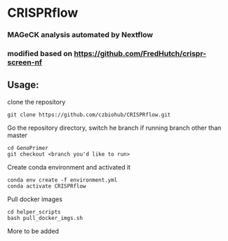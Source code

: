 # CRISPRflow
### MAGeCK analysis automated by Nextflow
### modified based on https://github.com/FredHutch/crispr-screen-nf

## Usage: 
clone the repository
```
git clone https://github.com/czbiohub/CRISPRflow.git
```
Go the repository directory, switch he branch if running branch other than master
```
cd GenoPrimer
git checkout <branch you'd like to run>
```
Create conda environment and activated it
```
conda env create -f environment.yml
conda activate CRISPRflow
```
Pull docker images
```
cd helper_scripts
bash pull_docker_imgs.sh
```
More to be added
